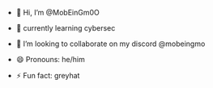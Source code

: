 - 👋 Hi, I’m @MobEinGm0O

- 🌱 currently learning cybersec
- 💞️ I’m looking to collaborate on my discord @mobeingmo

- 😄 Pronouns: he/him
- ⚡ Fun fact: greyhat

<!---
MobEinGm0O/MobEinGm0O is a ✨ special ✨ repository because its `README.md` (this file) appears on your GitHub profile.
You can click the Preview link to take a look at your changes.
--->
